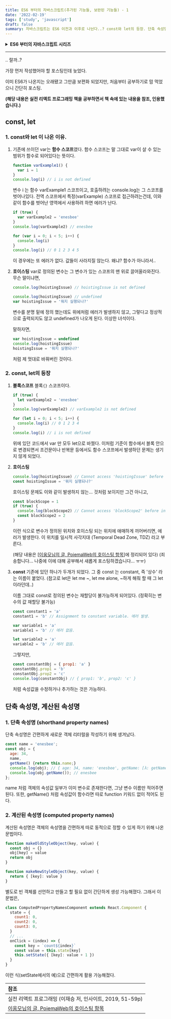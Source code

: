 ```yaml
---
title: ES6 부터의 자바스크립트(추가된 기능들, 보완된 기능들) - 1
date: '2022-02-19'
tags: ['study', 'javascript']
draft: false
summary: 자바스크립트는 ES6 이전과 이후로 나뉜다..? const와 let의 등장. 단축 속성명(shorthand property names), 계산된 속성명(computed property names)
---
```


<details>
<summary><strong>ES6 부터의 자바스크립트 시리즈</strong></summary>
<div markdown="1">
  <ul>
    <li>
      <a href="/blog/study/javascript/new-in-es6-part1"><strong>const, let. 단축 속성명, 계산된 속성명</strong></a>
    </li>
    <li>
      <a href="/blog/study/javascript/new-in-es6-part2">전개 연산자, 배열 비구조화, 객체 비구조화</a>
    </li>
    <li>
      <a href="/blog/study/javascript/new-in-es6-part3">프로미스(Promise)</a>
    </li>
    <li>
      <a href="/blog/study/javascript/new-in-es6-part4">async, await</a>
    </li>
  </ul>
</div>
</details>

---

.. 랄까..?

가장 먼저 작성했어야 할 포스팅인데 늦었다.

이미 ES6가 나온지는 오래됐고 그만큼 보편화 되었지만, 처음부터 공부하기로 맘 먹었으니 간단히 포스팅.

**(해당 내용은 실전 리액트 프로그래밍 책을 공부하면서 책 속에 있는 내용을 참조, 인용했습니다.)**

## const, let

### 1. const와 let 이 나온 이유.

1. 기존에 쓰이던 var는 **함수 스코프**였다.
   함수 스코프는 말 그대로 var이 살 수 있는 범위가 함수로 되어있다는 뜻이다.

   ```js
   function varExample1() {
     var i = 1
   }
   console.log(i) // i is not defined
   ```

   변수 i 는 함수 varExample1 스코프이고, 호출하려는 console.log는 그 스코프를 벗어나있다.
   전역 스코프에서 특정(varExample) 스코프로 접근하려는건데, 이와 같이 함수를 벗어난 영역에서 사용하려 하면 에러가 난다.

   ```js
   if (true) {
     var varExample2 = 'enesbee'
   }
   console.log(varExample2) // enesbee

   for (var i = 0; i < 5; i++) {
     console.log(i)
   }
   console.log(i) // 0 1 2 3 4 5
   ```

   이 경우에는 또 에러가 없다. 값들이 사라지질 않는다. 왜냐? 함수가 아니라서..

2. **호이스팅**
   var로 정의된 변수는 그 변수가 있는 스코프의 맨 위로 끌어올라와진다.
   무슨 말이냐면,

   ```js
   console.log(hoistingIssue) // hoistingIssue is not defined
   ```

   ```js
   console.log(hoistingIssue) // undefined
   var hoistingIssue = '뭐지 실행되나?'
   ```

   변수를 분명 밑에 정의 했는데도 위에처럼 에러가 발생하지 않고, 그렇다고 정상적으로 출력되지도 않고 undefined가 나오게 된다. 이상한 녀석이다.

   말하자면,

   ```js
   var hoistingIssue = undefined
   console.log(hoistingIssue)
   hoistingIssue = '뭐지 실행되나?'
   ```

   처럼 제 멋대로 바꿔버린 것이다.

### 2. const, let의 등장

1.  **블록스코프**
    블록`{}` 스코프이다.

    ```js
    if (true) {
      let varExample2 = 'enesbee'
    }
    console.log(varExample2) // varExample2 is not defined

    for (let i = 0; i < 5; i++) {
      console.log(i) // 0 1 2 3 4
    }
    console.log(i) // i is not defined
    ```

    위에 있던 코드에서 var 만 모두 let으로 바꿨다.
    이처럼 기준이 함수에서 블록 안으로 변경되면서 조건문이나 반복문 등에서도 함수 스코프에서 발생하던 문제는 생기지 않게 되었다.

2.  **호이스팅**

    ```js
    console.log(hoistingIssue) // Cannot access 'hoistingIssue' before initialization
    const hoistingIssue = '뭐지 실행되나?'
    ```

    호이스팅 문제도 이와 같이 발생하지 않는... 것처럼 보이지만 그건 아니고,

    ```js
    const blockScope = 1
    if (true) {
      console.log(blockScope2) // Cannot access 'blockScope2' before initialization
      const blockScope2 = 2
    }
    ```

    이런 식으로 변수가 정의된 위치와 호이스팅 되는 위치에 애매하게 끼어버리면, 에러가 발생한다.
    이 위치를 일시적 사각지대 (Temporal Dead Zone, TDZ) 라고 부른다.

    (해당 내용은 [[이웅모님의 글, PoiemaWeb의 호이스팅 항목](https://poiemaweb.com/es6-block-scope#13-%ED%98%B8%EC%9D%B4%EC%8A%A4%ED%8C%85)]에 정리되어 있다)
    (죄송합니다... 나중에 이에 대해 공부해서 새롭게 포스팅하겠습니다... ㅠㅠ)

3.  **const**
    기존에 있던 하나가 두개가 되었다.
    그 중 const 는 constant, 즉 '상수' 라는 이름이 붙었다.
    (참고로 let은 let me ~, let me alone, ~하게 해줘 할 때 그 let이라던데..)

    이름 그대로 const로 정의된 변수는 재할당이 불가능하게 되어있다. (정확히는 변수의 값 재할당 불가능)

    ```js
    const constant1 = 'a'
    constant1 = 'b' // Assignment to constant variable. 에러 발생.

    var variable1 = 'a'
    variable1 = 'b' // 에러 없음.

    let variable2 = 'a'
    variable2 = 'b' // 에러 없음.
    ```

    그렇지만,

    ```js
    const constantObj = { prop1: 'a' }
    constantObj.prop1 = 'b'
    constantObj.prop2 = 'c'
    console.log(constantObj) // { prop1: 'b', prop2: 'c' }
    ```

    처럼 속성값을 수정하거나 추가하는 것은 가능하다.

## 단축 속성명, 계산된 속성명

### 1. 단축 속성명 (shorthand property names)

단축 속성명은 간편하게 새로운 객체 리터럴을 작성하기 위해 생겨났다.

```js
const name = 'enesbee';
const obj = {
  age: 34,
  name,
  getName() {return this.name;}
  console.log(obj); // { age: 34, name: 'enesbee', getName: [λ: getName] }
  console.log(obj.getName()); // enesbee
};
```

name 처럼 객체의 속성값 일부가 이미 변수로 존재한다면, 그냥 변수 이름만 적어주면 된다.
또한, getName() 처럼 속성값이 함수라면 따로 function 키워드 없이 적어도 된다.

### 2. 계산된 속성명 (computed property names)

계산된 속성명은 객체의 속성명을 간편하게 따로 동적으로 정할 수 있게 하기 위해 나온 문법이다.

```js
function makeOldStyleObject(key, value) {
  const obj = {}
  obj[key] = value
  return obj
}

function makeNewStyleObject(key, value) {
  return { [key]: value }
}
```

별도로 빈 객체를 선언하고 만들고 할 필요 없이 간단하게 생성 가능해졌다.
그래서 이 문법은,

```js
class ComputedPropertyNamesComponent extends React.Component {
  state = {
    count1: 0,
    count2: 0,
    count3: 0,
  }
  // ...
  onClick = (index) => {
    const key = `count${index}`
    const value = this.state[key]
    this.setState({ [key]: value + 1 })
  }
}
```

이런 식(setState에서의 예)으로 간편하게 활용 가능해졌다.

| 참조                                                                                                                      |
| :------------------------------------------------------------------------------------------------------------------------ |
| 실전 리액트 프로그래밍 (이재승 저, 인사이트, 2019, 51-59p)                                                                |
| [이웅모님의 글, PoiemaWeb의 호이스팅 항목](https://poiemaweb.com/es6-block-scope#13-%ED%98%B8%EC%9D%B4%EC%8A%A4%ED%8C%85) |
